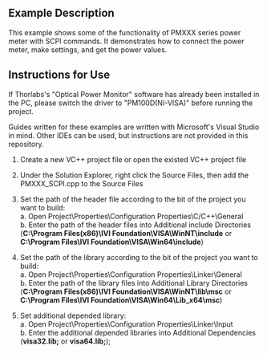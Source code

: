 ## Example Description
This example shows some of the functionality of PMXXX series power meter with SCPI commands.
It demonstrates how to connect the power meter, make settings, and get the power values.

## Instructions for Use

If Thorlabs's "Optical Power Monitor" software has already been installed in the PC, please switch the driver to "PM100D(NI-VISA)" before running the project. 

Guides written for these examples are written with Microsoft's Visual Studio in mind. Other IDEs can be used, but instructions are not provided in this repository.
1) Create a new VC++ project file or open the existed VC++ project file

2) Under the Solution Explorer, right click the Source Files, then add the PMXXX_SCPI.cpp to the Source Files

3) Set the path of the header file according to the bit of the project you want to build:   
   a. Open Project\Properties\Configuration Properties\C/C++\General  
   b. Enter the path of the header files into Additional include Directories (**C:\Program Files(x86)\IVI Foundation\VISA\WinNT\include** or **C:\Program Files\IVI Foundation\VISA\Win64\include**)  

4) Set the path of the library according to the bit of the project you want to build:  
   a. Open Project\Properties\Configuration Properties\Linker\General  
   b. Enter the path of the library files into Additional Library Directories (**C:\Program Files(x86)\IVI Foundation\VISA\WinNT\lib\msc** or **C:\Program Files\IVI Foundation\VISA\Win64\Lib_x64\msc**)

5) Set additional depended library:  
   a. Open Project\Properties\Configuration Properties\Linker\Input  
   b. Enter the additional depended libraries into Additional Dependencies (**visa32.lib;** or **visa64.lib;**);
